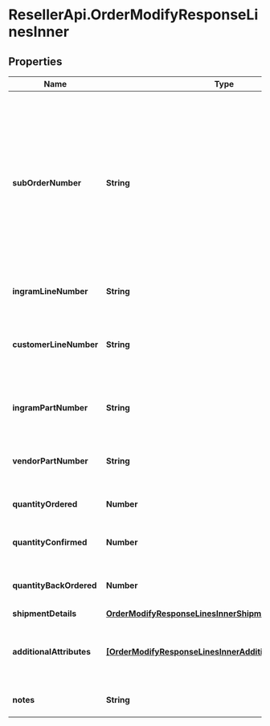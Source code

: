 # ResellerApi.OrderModifyResponseLinesInner

## Properties

Name | Type | Description | Notes
------------ | ------------- | ------------- | -------------
**subOrderNumber** | **String** | The sub order number. The two-digit prefix is the warehouse code of the warehouse nearest the reseller. The middle number is the order number. The two-digit suffix is the sub order number. | [optional] 
**ingramLineNumber** | **String** | The IngramMicro line number. | [optional] 
**customerLineNumber** | **String** | The reseller&#39;s line number for reference in their system. | [optional] 
**ingramPartNumber** | **String** | The unique IngramMicro part number for the line item. | [optional] 
**vendorPartNumber** | **String** | The vendor&#39;s part number for the line item. | [optional] 
**quantityOrdered** | **Number** | The quantity ordered of the line item. | [optional] 
**quantityConfirmed** | **Number** | The quantity confirmed of the line item. | [optional] 
**quantityBackOrdered** | **Number** | The quantity backordered of the line item. | [optional] 
**shipmentDetails** | [**OrderModifyResponseLinesInnerShipmentDetails**](OrderModifyResponseLinesInnerShipmentDetails.md) |  | [optional] 
**additionalAttributes** | [**[OrderModifyResponseLinesInnerAdditionalAttributesInner]**](OrderModifyResponseLinesInnerAdditionalAttributesInner.md) | SAP requested and country-specific line level details. | [optional] 
**notes** | **String** | Line-level notes for the order. | [optional] 


